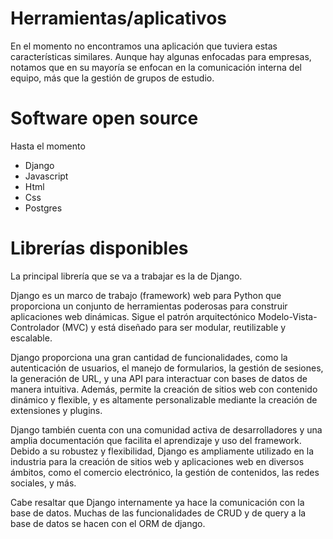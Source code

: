 <h1>Herramientas/aplicativos</h1>

En el momento no encontramos una aplicación que tuviera estas características similares. Aunque hay algunas enfocadas para empresas, notamos que en su mayoría se enfocan en la comunicación interna del equipo, más que la gestión de grupos de estudio.

<h1>Software open source</h1>
Hasta el momento

- Django
- Javascript
- Html
- Css
- Postgres

<h1>Librerías disponibles</h1>
La principal librería que se va a trabajar es la de Django.

Django es un marco de trabajo (framework) web para Python que proporciona un conjunto de herramientas poderosas para construir aplicaciones web dinámicas. Sigue el patrón arquitectónico Modelo-Vista-Controlador (MVC) y está diseñado para ser modular, reutilizable y escalable.

Django proporciona una gran cantidad de funcionalidades, como la autenticación de usuarios, el manejo de formularios, la gestión de sesiones, la generación de URL, y una API para interactuar con bases de datos de manera intuitiva. Además, permite la creación de sitios web con contenido dinámico y flexible, y es altamente personalizable mediante la creación de extensiones y plugins.

Django también cuenta con una comunidad activa de desarrolladores y una amplia documentación que facilita el aprendizaje y uso del framework. Debido a su robustez y flexibilidad, Django es ampliamente utilizado en la industria para la creación de sitios web y aplicaciones web en diversos ámbitos, como el comercio electrónico, la gestión de contenidos, las redes sociales, y más.

Cabe resaltar que Django internamente ya hace la comunicación con la base de datos. Muchas de las funcionalidades de CRUD y de query  a la base de datos se hacen con el ORM de django.
